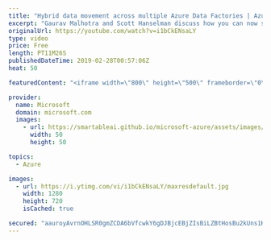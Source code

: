 ```yaml
---
title: "Hybrid data movement across multiple Azure Data Factories | Azure Friday"
excerpt: "Gaurav Malhotra and Scott Hanselman discuss how you can now share a self-hosted Integration Runtime (IR) across multiple data factories and consolidate on a single, highly available, multi-node (up to 4 nodes) self-hosted IR infrastructure. Doing so removes the need for separate, self-hosted IRs per"
originalUrl: https://youtube.com/watch?v=i1bCkENsaLY
type: video
price: Free
length: PT11M26S
publishedDateTime: 2019-02-28T00:57:06Z
heat: 50

featuredContent: "<iframe width=\"800\" height=\"500\" frameborder=\"0\" src=\"https://www.youtube.com/embed/i1bCkENsaLY\" allow=\"accelerometer; autoplay; encrypted-media; gyroscope; picture-in-picture\" allowfullscreen></iframe>"

provider:
  name: Microsoft
  domain: microsoft.com
  images:
    - url: https://smartableai.github.io/microsoft-azure/assets/images/organizations/microsoft.com-50x50.jpg
      width: 50
      height: 50

topics:
  - Azure

images:
  - url: https://i.ytimg.com/vi/i1bCkENsaLY/maxresdefault.jpg
    width: 1280
    height: 720
    isCached: true

secured: "aauroyAvrnOHLSR0gmZCDA6bVfcwkY6gDJBjcEBjZIsBiLZBtHosBu2kUns1Ku8RcGxogq6XROa5BC85vk+Qhd5S3apOsGGubVBD81mNMJElFmLbKBBklY/AeEgZhEwMTPllj3ELLwNUyOrg3PpB7Pc8lbLBzDdRy/UpTEWWhZ/Ja4Vt5rucs6mWiG6nkVbHl0tfU6Hm8yRwMub5TRcC4lEDWizYTCTQOfe2hb6QhqWA8UUCVMZd3UkKTMCLNjo59AFqlXj96Kr3W97fmx5MLz2so87pLbtegPjGYmTG+36zjhBscmfp3G+0pazCSWRuU1gI/kCocXA6KmRy68zkrY2Izd8O4y2Lk7kJ/e+MkFjxfvodOJAiTCvxdmdfdzDYRpv1dO1Bhfz2ZHhHxGZjawLhhx597YdyXSD5kg4DHX4=;DbOYJKGsuB+nwCM9HMpbMw=="
---
```


